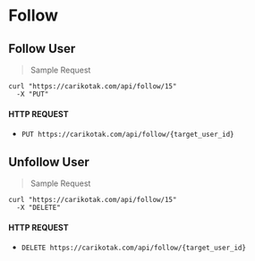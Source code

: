 # Follow

## Follow User

> Sample Request

```shell
curl "https://carikotak.com/api/follow/15"
  -X "PUT"
```

#### HTTP REQUEST
- `PUT https://carikotak.com/api/follow/{target_user_id}`

## Unfollow User

> Sample Request

```shell
curl "https://carikotak.com/api/follow/15"
  -X "DELETE"
```

#### HTTP REQUEST
- `DELETE https://carikotak.com/api/follow/{target_user_id}`

